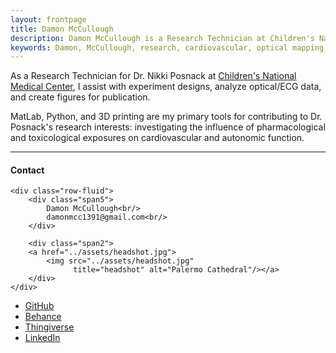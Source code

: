 ```yaml
---
layout: frontpage
title: Damon McCullough
description: Damon McCullough is a Research Technician at Children's National Medical Center
keywords: Damon, McCullough, research, cardiovascular, optical mapping, electrophysiology, 3D printing, Python, MatLab
---
```


As a Research Technician for Dr. Nikki Posnack at [Children's National Medical Center](https://childrensnational.org/research-and-education/sheikh-zayed/research-laboratories/nikki-posnack/research), I assist with experiment designs, analyze optical/ECG data, and create figures for publication.

MatLab, Python, and 3D printing are my primary tools for contributing to Dr. Posnack's research interests: investigating the influence of pharmacological and toxicological exposures on cardiovascular and autonomic function. 

<!-- His research interests include analyzing the effectiveness of treat-based incentives such as recycling and getting the mail, as well as designing new methods to protect humans from the adverse effects of rolling trash receptacles. -->

<!-- [curriculum vitae ![CV as pdf]({{ BASE_PATH }}/pages/icons16/pdf-icon.png)]({{ BASE_PATH }}/assets/CV.pdf)<br/> -->
---


<div class="container">
<h4><a name="contact"></a>Contact</h4>

    <div class="row-fluid">
        <div class="span5">
            Damon McCullough<br/>
            damonmcc1391@gmail.com<br/>
        </div>

        <div class="span2">
        <a href="../assets/headshot.jpg">
            <img src="../assets/headshot.jpg"
                  title="headshot" alt="Palermo Cathedral"/></a>
        </div>
    </div>
</div>

<div class="navbar">
  <div class="navbar-inner">
      <ul class="nav">
          <li><a href="https://github.com/damonmcc">GitHub</a></li>
          <li><a href="https://www.behance.net/damonmcc13a993">Behance</a></li>
          <li><a href="https://www.thingiverse.com/fake_tissues/">Thingiverse</a></li>
          <li><a href="https://www.linkedin.com/in/damonmcc/">LinkedIn</a></li>
      </ul>
  </div>
</div>